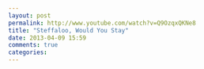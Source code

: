 ```yaml
---
layout: post
permalink: http://www.youtube.com/watch?v=Q9OzqxQKNe8
title: "Steffaloo, Would You Stay"
date: 2013-04-09 15:59
comments: true
categories: 
---
```

